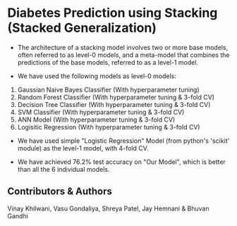 # Diabetes Prediction using Stacking (Stacked Generalization)

- The architecture of a stacking model involves two or more base models, often referred to as level-0 models, and a meta-model that combines the predictions of the base models, referred to as a level-1 model.

- We have used the following models as level-0 models:
1. Gaussian Naive Bayes Classifier (With hyperparameter tuning) 
2. Random Forest Classifier (With hyperparameter tuning & 3-fold CV)
3. Decision Tree Classifier (With hyperparameter tuning & 3-fold CV)
4. SVM Classifier (With hyperparameter tuning & 3-fold CV)
5. ANN Model (With hyperparameter tuning & 3-fold CV)
6. Logisitic Regression (With hyperparameter tuning & 3-fold CV)

- We have used simple "Logistic Regression" Model (from python's 'scikit' module) as the level-1 model, with 4-fold CV.

- We have achieved 76.2% test accuracy on "Our Model", which is better than all the 6 individual models.

## Contributors & Authors

Vinay Khilwani, Vasu Gondaliya, Shreya Patel, Jay Hemnani & Bhuvan Gandhi
